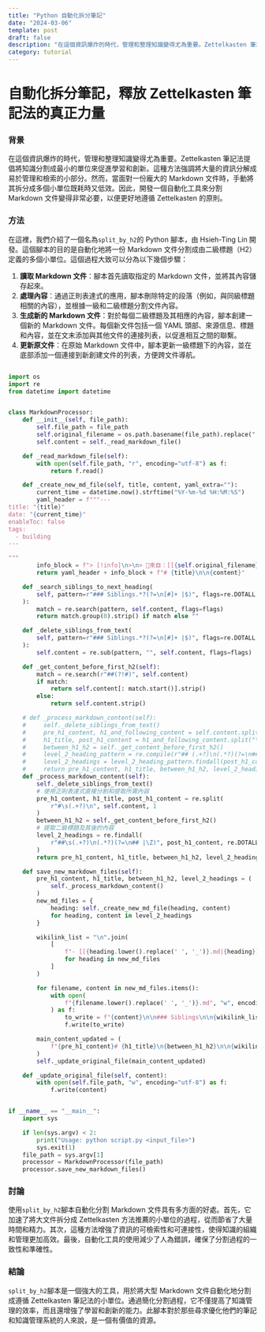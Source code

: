```yaml
---
title: "Python 自動化拆分筆記"
date: "2024-03-06"
template: post
draft: false
description: "在這個資訊爆炸的時代，管理和整理知識變得尤為重要。Zettelkasten 筆記法提倡將知識分割成最小的單位來促進學習和創新。這種方法強調將大量的資訊分解成易於管理和檢索的小部分。然而，當面對一份龐大的 Markdown 文件時，手動將其拆分成多個小單位既耗時又低效。因此，開發一個自動化工具來分割 Markdown 文件變得非常必要，以便更好地遵循 Zettelkasten 的原則"
category: tutorial
---
```


# 自動化拆分筆記，釋放 Zettelkasten 筆記法的真正力量

### 背景

在這個資訊爆炸的時代，管理和整理知識變得尤為重要。Zettelkasten 筆記法提倡將知識分割成最小的單位來促進學習和創新。這種方法強調將大量的資訊分解成易於管理和檢索的小部分。然而，當面對一份龐大的 Markdown 文件時，手動將其拆分成多個小單位既耗時又低效。因此，開發一個自動化工具來分割 Markdown 文件變得非常必要，以便更好地遵循 Zettelkasten 的原則。

<!--more-->

### 方法

在這裡，我們介紹了一個名為`split_by_h2`的 Python 腳本，由 Hsieh-Ting Lin 開發。這個腳本的目的是自動化地將一份 Markdown 文件分割成由二級標題（H2）定義的多個小單位。這個過程大致可以分為以下幾個步驟：

1. **讀取 Markdown 文件**：腳本首先讀取指定的 Markdown 文件，並將其內容儲存起來。
2. **處理內容**：通過正則表達式的應用，腳本刪除特定的段落（例如，與同級標題相關的內容），並根據一級和二級標題分割文件內容。
3. **生成新的 Markdown 文件**：對於每個二級標題及其相應的內容，腳本創建一個新的 Markdown 文件。每個新文件包括一個 YAML 頭部、來源信息、標題和內容，並在文末添加與其他文件的連接列表，以促進相互之間的聯繫。
4. **更新原文件**：在原始 Markdown 文件中，腳本更新一級標題下的內容，並在底部添加一個連接到新創建文件的列表，方便跨文件導航。

```python

import os
import re
from datetime import datetime


class MarkdownProcessor:
    def __init__(self, file_path):
        self.file_path = file_path
        self.original_filename = os.path.basename(file_path).replace(".md", "")
        self.content = self._read_markdown_file()

    def _read_markdown_file(self):
        with open(self.file_path, "r", encoding="utf-8") as f:
            return f.read()

    def _create_new_md_file(self, title, content, yaml_extra=""):
        current_time = datetime.now().strftime("%Y-%m-%d %H:%M:%S")
        yaml_header = f"""---
title: "{title}"
date: "{current_time}"
enableToc: false
tags:
  - building
---

"""
        info_block = f"> [!info]\n>\n> 🌱來自：[[{self.original_filename}]]\n\n"
        return yaml_header + info_block + f"# {title}\n\n{content}"

    def _search_siblings_to_next_heading(
        self, pattern=r"### Siblings.*?(?=\n[#]+ |$)", flags=re.DOTALL
    ):
        match = re.search(pattern, self.content, flags=flags)
        return match.group(0).strip() if match else ""

    def _delete_siblings_from_text(
        self, pattern=r"### Siblings.*?(?=\n[#]+ |$)", flags=re.DOTALL
    ):
        self.content = re.sub(pattern, "", self.content, flags=flags)

    def _get_content_before_first_h2(self):
        match = re.search(r"##(?!#)", self.content)
        if match:
            return self.content[: match.start()].strip()
        else:
            return self.content.strip()

    # def _process_markdown_content(self):
    #     self._delete_siblings_from_text()
    #     pre_h1_content, h1_and_following_content = self.content.split("# ", 1)
    #     h1_title, post_h1_content = h1_and_following_content.split("\n", 1)
    #     between_h1_h2 = self._get_content_before_first_h2()
    #     level_2_heading_pattern = re.compile(r"## (.+?)\n(.*?)(?=\n## |\Z)", re.DOTALL)
    #     level_2_headings = level_2_heading_pattern.findall(post_h1_content)
    #     return pre_h1_content, h1_title, between_h1_h2, level_2_headings
    def _process_markdown_content(self):
        self._delete_siblings_from_text()
        # 使用正則表達式直接分割和提取所需內容
        pre_h1_content, h1_title, post_h1_content = re.split(
            r"#\s(.+?)\n", self.content, 1
        )
        between_h1_h2 = self._get_content_before_first_h2()
        # 提取二級標題及其後的內容
        level_2_headings = re.findall(
            r"##\s(.+?)\n(.*?)(?=\n## |\Z)", post_h1_content, re.DOTALL
        )
        return pre_h1_content, h1_title, between_h1_h2, level_2_headings

    def save_new_markdown_files(self):
        pre_h1_content, h1_title, between_h1_h2, level_2_headings = (
            self._process_markdown_content()
        )
        new_md_files = {
            heading: self._create_new_md_file(heading, content)
            for heading, content in level_2_headings
        }

        wikilink_list = "\n".join(
            [
                f"- [[{heading.lower().replace(' ', '_')}.md|{heading}]]"
                for heading in new_md_files
            ]
        )

        for filename, content in new_md_files.items():
            with open(
                f"{filename.lower().replace(' ', '_')}.md", "w", encoding="utf-8"
            ) as f:
                to_write = f"{content}\n\n### Siblings\n\n{wikilink_list}\n\n"
                f.write(to_write)

        main_content_updated = (
            f"{pre_h1_content}# {h1_title}\n{between_h1_h2}\n\n{wikilink_list}\n\n"
        )
        self._update_original_file(main_content_updated)

    def _update_original_file(self, content):
        with open(self.file_path, "w", encoding="utf-8") as f:
            f.write(content)


if __name__ == "__main__":
    import sys

    if len(sys.argv) < 2:
        print("Usage: python script.py <input_file>")
        sys.exit(1)
    file_path = sys.argv[1]
    processor = MarkdownProcessor(file_path)
    processor.save_new_markdown_files()

```

### 討論

使用`split_by_h2`腳本自動化分割 Markdown 文件具有多方面的好處。首先，它加速了將大文件拆分成 Zettelkasten 方法推薦的小單位的過程，從而節省了大量時間和精力。其次，這種方法增強了資訊的可檢索性和可連接性，使得知識的組織和管理更加高效。最後，自動化工具的使用減少了人為錯誤，確保了分割過程的一致性和準確性。

### 結論

`split_by_h2`腳本是一個強大的工具，用於將大型 Markdown 文件自動化地分割成遵循 Zettelkasten 筆記法的小單位。通過簡化分割過程，它不僅提高了知識管理的效率，而且還增強了學習和創新的能力。此腳本對於那些尋求優化他們的筆記和知識管理系統的人來說，是一個有價值的資源。
